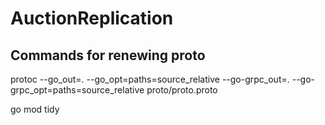 # AuctionReplication
## Commands for renewing proto
protoc --go_out=. --go_opt=paths=source_relative --go-grpc_out=. --go-grpc_opt=paths=source_relative proto/proto.proto

go mod tidy
